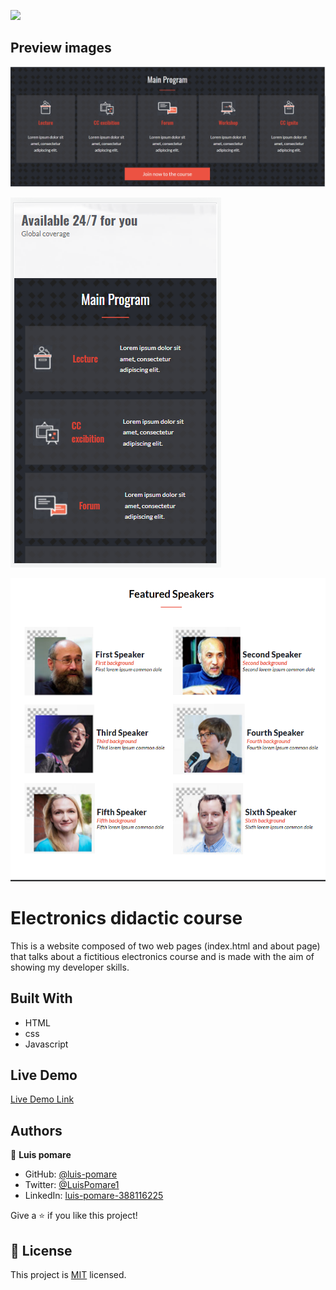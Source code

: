 ![](https://img.shields.io/badge/Microverse-blueviolet)

## Preview images

![screenshot of the page](images/appScreenShotOne.png)

![screenshot of the page](images/appScreenShotTwo.png)

![screenshot of the page](images/appScreenShotThree.png)

# Electronics didactic course

This is a website composed of two web pages (index.html and about page) that talks about a fictitious electronics course and is made with the aim of showing my developer skills.

## Built With

- HTML
- css
- Javascript

## Live Demo

[Live Demo Link](https://luis-pomare.github.io/firstCapstone/)

## Authors

👤 **Luis pomare**

- GitHub: [@luis-pomare](https://github.com/luis-pomare)
- Twitter: [@LuisPomare1](https://twitter.com/LuisPomare1)
- LinkedIn: [luis-pomare-388116225](https://www.linkedin.com/in/luis-pomare-388116225/)

Give a ⭐️ if you like this project!

## 📝 License

This project is [MIT](./MIT.md) licensed.
